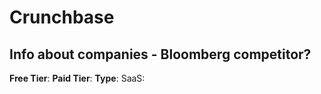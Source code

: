 # Crunchbase
## Info about companies - Bloomberg competitor?
**Free Tier**: 
**Paid Tier**: 
**Type**: SaaS: 
